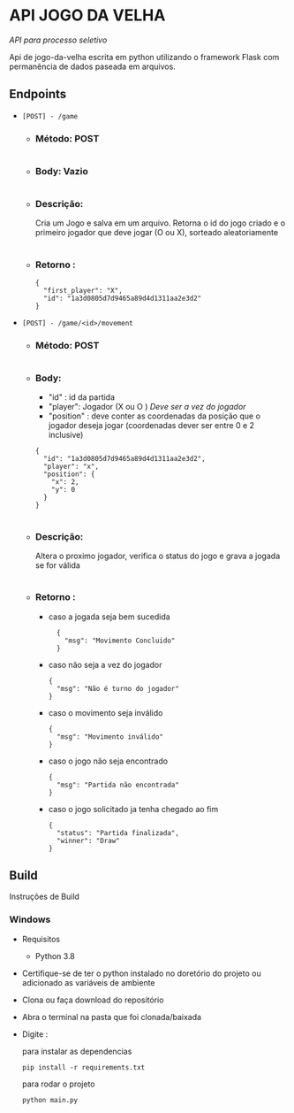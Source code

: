 # API JOGO DA VELHA


*API para processo seletivo*

Api de jogo-da-velha escrita em python utilizando o framework Flask
com permanência de dados paseada em arquivos.

## Endpoints

 - ```[POST] - /game```

    - ### Método:  POST
    #
    - ### Body:  Vazio
    #
    - ### Descrição: 
      
      Cria um Jogo e salva em um arquivo. Retorna o id do jogo criado e o primeiro jogador que deve jogar (O ou X), sorteado aleatoriamente 
    #
    - ### Retorno : 
      ```
      {
        "first_player": "X",
        "id": "1a3d0805d7d9465a89d4d1311aa2e3d2"
      }
      ```
  

  - ```[POST] - /game/<id>/movement``` 
    - ### Método:  POST
    #
    - ### Body:  
        - "id" : id da partida
        - "player": Jogador (X ou O )
         *Deve ser a vez do jogador*
        - "position" : deve conter as coordenadas da posição que o jogador deseja jogar (coordenadas dever ser entre 0 e 2 inclusive)
        ```
        {
          "id": "1a3d0805d7d9465a89d4d1311aa2e3d2",
          "player": "x",
          "position": {
            "x": 2,
            "y": 0
          }
        }
        ```

    #
    - ### Descrição: 
      
      Altera o proximo jogador, verifica o status do jogo e grava a jogada se for válida
    #
    - ### Retorno : 
        - caso a jogada seja bem sucedida 
            ```
              {
                "msg": "Movimento Concluido"
              }
            ```
        - caso não seja a vez do jogador
            ```
            {
              "msg": "Não é turno do jogador"
            }
            ```
        - caso o movimento seja inválido
            ```
            {
              "msg": "Movimento inválido"
            }
            ```
        - caso o jogo não seja encontrado

            ```
            {
              "msg": "Partida não encontrada"
            }
            ```
        - caso o jogo solicitado ja tenha chegado ao fim
          ```
          {
            "status": "Partida finalizada",
            "winner": "Draw"
          }
          ```
## Build

Instruções de Build

### Windows
- Requisitos
  - Python 3.8 
- Certifique-se de ter o python instalado no doretório do projeto ou adicionado as variáveis de ambiente
- Clona ou faça download do repositório
- Abra o terminal na pasta que foi clonada/baixada
- Digite  : 
  
  para instalar as dependencias
 
  ```{r cars, class.source='klippy'} klippy::klippy()
  pip install -r requirements.txt 
  ```
  para rodar o projeto

  ```
  python main.py
  ```
